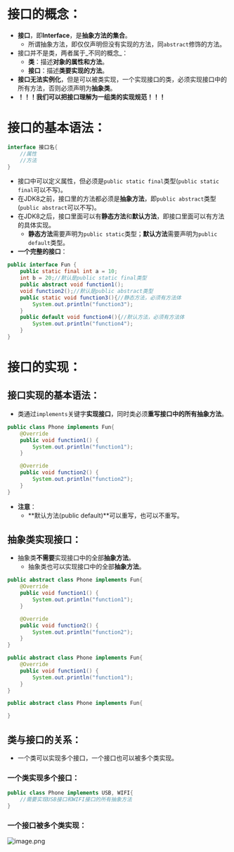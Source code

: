# 接口的概念：
- **接口**，即**Interface**，是**抽象方法的集合**。
   - 所谓抽象方法，即仅仅声明但没有实现的方法，同`abstract`修饰的方法。
- 接口并不是类，两者属于_不同的概念_：
   - **类**：描述**对象的属性和方法**。
   - **接口**：描述**类要实现的方法**。
- **接口无法实例化**，但是可以被类实现，一个实现接口的类，必须实现接口中的所有方法，否则必须声明为**抽象类**。
- **！！！我们可以把接口理解为一组类的实现规范！！！**
# 接口的基本语法：
```java
interface 接口名{
    //属性
    //方法
}
```

- 接口中可以定义属性，但必须是`public static final`类型(`public static final`可以不写)。
- 在JDK8之前，接口里的方法都必须是**抽象方法**，即`public abstract`类型(`public abstract`可以不写)。
- 在JDK8之后，接口里面可以有**静态方法**和**默认方法**，即接口里面可以有方法的具体实现。
   - **静态方法**需要声明为`public static`类型；**默认方法**需要声明为`public default`类型。
- **一个完整的接口**：
```java
public interface Fun {
    public static final int a = 10;
    int b = 20;//默认是public static final类型
    public abstract void function1();
    void function2();//默认是public abstract类型
    public static void function3(){//静态方法，必须有方法体
        System.out.println("function3");
    }
    public default void function4(){//默认方法，必须有方法体
        System.out.println("function4");
    }
}
```
# 接口的实现：
## 接口实现的基本语法：

- 类通过`implements`关键字**实现接口**，同时类必须**重写接口中的所有抽象方法**。
```java
public class Phone implements Fun{
    @Override
    public void function1() {
        System.out.println("function1");
    }

    @Override
    public void function2() {
        System.out.println("function2");
    }
}
```

- **注意**：
   - **默认方法(public default)**可以重写，也可以不重写。
## 抽象类实现接口：

- 抽象类**不需要**实现接口中的全部**抽象方法**。
   - 抽象类也可以实现接口中的全部**抽象方法**。
```java
public abstract class Phone implements Fun{
    @Override
    public void function1() {
        System.out.println("function1");
    }

    @Override
    public void function2() {
        System.out.println("function2");
    }
}
```
```java
public abstract class Phone implements Fun{
    @Override
    public void function1() {
        System.out.println("function1");
    }
}
```
```java
public abstract class Phone implements Fun{

}
```
## 类与接口的关系：

- 一个类可以实现多个接口，一个接口也可以被多个类实现。
### 一个类实现多个接口：
```java
public class Phone implements USB, WIFI{
    //需要实现USB接口和WIFI接口的所有抽象方法
}
```
### 一个接口被多个类实现：
![image.png](https://cdn.nlark.com/yuque/0/2024/png/35940756/1721577412113-510764d3-2c11-4c8d-8535-5c63c646f5f9.png#averageHue=%23fdfdfd&clientId=ue336f3da-13da-4&from=paste&height=358&id=u384c7e9d&originHeight=715&originWidth=871&originalType=binary&ratio=2&rotation=0&showTitle=false&size=19071&status=done&style=none&taskId=ue2a2c1a4-9da1-4bae-888e-e911ec2a53e&title=&width=435.5)
